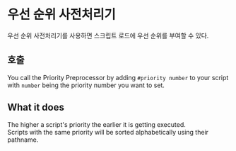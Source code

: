 # 우선 순위 사전처리기

우선 순위 사전처리기를 사용하면 스크립트 로드에 우선 순위를 부여할 수 있다.

## 호출

You call the Priority Preprocessor by adding `#priority number` to your script with `number` being the priority number you want to set.

## What it does

The higher a script's priority the earlier it is getting executed.  
Scripts with the same priority will be sorted alphabetically using their pathname.